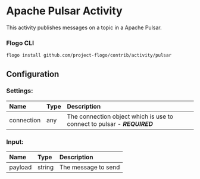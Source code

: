 
# Apache Pulsar Activity

This activity publishes messages on a topic in a Apache Pulsar.

### Flogo CLI
```bash
flogo install github.com/project-flogo/contrib/activity/pulsar
```

## Configuration

### Settings: 
| Name       | Type   | Description
|:---        | :---   | :---   
| connection | any    | The connection object which is use to connect to pulsar - ***REQUIRED***

### Input:

| Name       | Type   | Description
|:---        | :---   | :---  
| payload    | string | The message to send 

